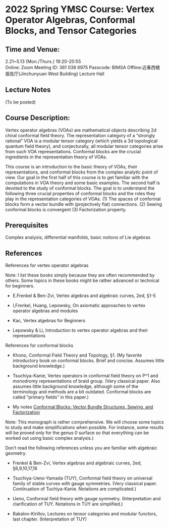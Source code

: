 # 2022 Spring YMSC Course: Vertex Operator Algebras, Conformal Blocks, and Tensor Categories
 
## Time and Venue:
2.21~5.13 (Mon./Thurs.) 19:20-20:55 <br>
Online: Zoom Meeting ID: 361 038 6975 Passcode: BIMSA Offline:近春西楼报告厅(Jinchunyuan West Building) Lecture Hall

## Lecture Notes

(To be posted)

## Course Description:
Vertex operator algebras (VOAs) are mathematical objects describing 2d chiral conformal field theory. The representation category of a “strongly rational” VOA is a modular tensor category (which yields a 3d topological quantum field theory), and conjecturally, all modular tensor categories arise from such VOA representations. Conformal blocks are the crucial ingredients in the representation theory of VOAs.

This course is an introduction to the basic theory of VOAs, their representations, and conformal blocks from the complex analytic point of view. Our goal in the first half of this course is to get familiar with the computations in VOA theory and some basic examples. The second half is devoted to the study of conformal blocks. The goal is to understand the following three crucial properties of conformal blocks and the roles they play in the representation categories of VOAs. (1) The spaces of conformal blocks form a vector bundle with (projectively flat) connections. (2) Sewing conformal blocks is convergent (3) Factorization property.


## Prerequisites
Complex analysis, differential manifolds, basic notions of Lie algebras

## References
References for vertex operator algebras

Note: I list these books simply because they are often recommended by others. Some topics in these books might be rather advanced or technical for beginners.

- E.Frenkel & Ben-Zvi, Vertex algebras and algebraic curves, 2ed, §1-5

- I,Frenkel, Huang, Lepowsky, On axiomatic approaches to vertex operator algebras and modules

- Kac, Vertex algebras for Beginners

- Lepowsky & Li, Introduction to vertex operator algebras and their representations

References for conformal blocks

- Khono, Conformal Field Theory and Topology, §1. (My favorite introductory book on conformal blocks. Brief and concise. Assumes little background knowledge.)

- Tsuchiya-Kanie, Vertex operators in conformal field theory on P^1 and monodromy representations of braid group. (Very classical paper. Also assumes little background knowledge, although some of the terminology and methods are a bit outdated. Conformal blocks are called “primary fields” in this paper.)

- My notes [Conformal Blocks: Vector Bundle Structures, Sewing, and Factorization](Files/2020_Conformal_Blocks.pdf) 

Note: This monograph is rather comprehensive. We will choose some topics to study and make simplifications when possible. For instance, some results will be proved only for the genus 0 surface so that everything can be worked out using basic complex analysis.)

Don’t read the following references unless you are familiar with algebraic geometry.

- Frenkel & Ben-Zvi, Vertex algebras and algebraic curves, 2ed, §6,9,10,17,18

- Tsuchiya-Ueno-Yamada (TUY), Conformal field theory on universal family of stable curves with gauge symmetries. (Very classical paper. Continuation of Tuchiya-Kanie. Notations are complicated.)

- Ueno, Conformal field theory with gauge symmetry. (Interpretation and clarification of TUY. Notations in TUY are simplified.)

- Bakalov-Kirillov, Lectures on tensor categories and modular functors, last chapter. (Interpretation of TUY)

